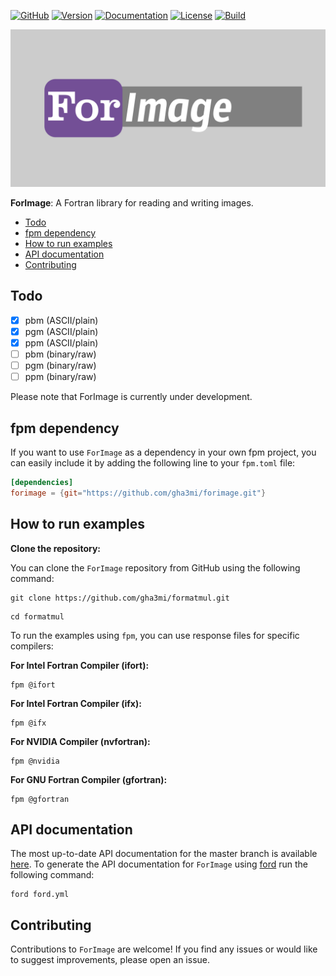 [![GitHub](https://img.shields.io/badge/GitHub-ForImage-blue.svg?style=social&logo=github)](https://github.com/gha3mi/forimage)
[![Version](https://img.shields.io/github/v/tag/gha3mi/forimage?color=blue&logo=github&style=flat)](https://github.com/gha3mi/forimage/releases)
[![Documentation](https://img.shields.io/badge/ford-Documentation%20-blueviolet.svg)](https://gha3mi.github.io/forimage/)
[![License](https://img.shields.io/github/license/gha3mi/forimage?color=green)](https://github.com/gha3mi/forimage/blob/main/LICENSE)
[![Build](https://github.com/gha3mi/forimage/actions/workflows/ci.yml/badge.svg)](https://github.com/gha3mi/forimage/actions/workflows/ci.yml)

<img alt="ForImage" src="https://github.com/gha3mi/forimage/raw/main/media/logo.png" width="750">

**ForImage**: A Fortran library for reading and writing images.

- [Todo](#todo)
- [fpm dependency](#fpm-dependency)
- [How to run examples](#how-to-run-examples)
- [API documentation](#api-documentation)
- [Contributing](#contributing)

## Todo

- [x] pbm (ASCII/plain)
- [x] pgm (ASCII/plain)
- [x] ppm (ASCII/plain)
- [ ] pbm (binary/raw)
- [ ] pgm (binary/raw)
- [ ] ppm (binary/raw)

Please note that ForImage is currently under development.

## fpm dependency

If you want to use `ForImage` as a dependency in your own fpm project,
you can easily include it by adding the following line to your `fpm.toml` file:

```toml
[dependencies]
forimage = {git="https://github.com/gha3mi/forimage.git"}
```

## How to run examples

**Clone the repository:**

You can clone the `ForImage` repository from GitHub using the following command:

```shell
git clone https://github.com/gha3mi/formatmul.git
```

```shell
cd formatmul
```

To run the examples using `fpm`, you can use response files for specific
compilers:

**For Intel Fortran Compiler (ifort):**

  ```shell
  fpm @ifort
  ```

**For Intel Fortran Compiler (ifx):**

  ```shell
  fpm @ifx
  ```

**For NVIDIA Compiler (nvfortran):**

  ```shell
  fpm @nvidia
  ```

**For GNU Fortran Compiler (gfortran):**

  ```shell
  fpm @gfortran
  ```

## API documentation

The most up-to-date API documentation for the master branch is available
[here](https://gha3mi.github.io/forimage/).
To generate the API documentation for `ForImage` using
[ford](https://github.com/Fortran-FOSS-Programmers/ford) run the following
command:

```shell
ford ford.yml
```

## Contributing

Contributions to `ForImage` are welcome!
If you find any issues or would like to suggest improvements, please open an issue.
